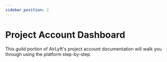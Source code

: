 ```yaml
---
sidebar_position: 2
---
```


# Project Account Dashboard

This guild portion of AirLyft's project account documentation will walk you through using the platform step-by-step.
